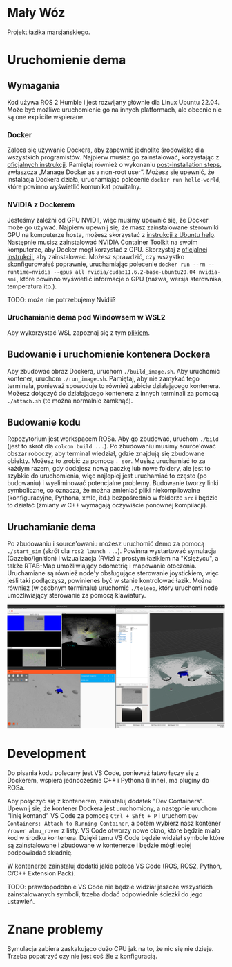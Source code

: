 # Mały Wóz
Projekt łazika marsjańskiego.

# Uruchomienie dema

## Wymagania

Kod używa ROS 2 Humble i jest rozwijany głównie dla Linux Ubuntu 22.04.
Może być możliwe uruchomienie go na innych platformach, ale obecnie nie są one explicite wspierane.

### Docker

Zaleca się używanie Dockera, aby zapewnić jednolite środowisko dla wszystkich programistów.
Najpierw musisz go zainstalować, korzystając z [oficjalnych instrukcji](https://docs.docker.com/engine/install/ubuntu/#install-using-the-repository).
Pamiętaj również o wykonaniu [post-installation steps](https://docs.docker.com/engine/install/linux-postinstall/), zwłaszcza „Manage Docker as a non-root user”.
Możesz się upewnić, że instalacja Dockera działa, uruchamiając polecenie `docker run hello-world`, które powinno wyświetlić komunikat powitalny.

### NVIDIA z Dockerem

Jesteśmy zależni od GPU NVIDII, więc musimy upewnić się, że Docker może go używać.
Najpierw upewnij się, że masz zainstalowane sterowniki GPU na komputerze hosta, możesz skorzystać z [instrukcji z Ubuntu help](https://help.ubuntu.com/community/NvidiaDriversInstallation).
Następnie musisz zainstalować NVIDIA Container Toolkit na swoim komputerze, aby Docker mógł korzystać z GPU.
Skorzystaj z [oficjalnej instrukcji](https://docs.nvidia.com/datacenter/cloud-native/container-toolkit/install-guide.html), aby zainstalować.
Możesz sprawdzić, czy wszystko skonfigurowałeś poprawnie, uruchamiając polecenie `docker run --rm --runtime=nvidia --gpus all nvidia/cuda:11.6.2-base-ubuntu20.04 nvidia-smi`, które powinno wyświetlić informacje o GPU (nazwa, wersja sterownika, temperatura itp.).

TODO: może nie potrzebujemy Nvidii?

### Uruchamianie dema pod Windowsem w WSL2

Aby wykorzystać WSL zapoznaj się z tym [plikiem](docs/WSL.md).

## Budowanie i uruchomienie kontenera Dockera

Aby zbudować obraz Dockera, uruchom `./build_image.sh`.
Aby uruchomić kontener, uruchom `./run_image.sh`.
Pamiętaj, aby nie zamykać tego terminala, ponieważ spowoduje to również zabicie działającego kontenera.
Możesz dołączyć do działającego kontenera z innych terminali za pomocą `./attach.sh` (te można normalnie zamknąć).

## Budowanie kodu

Repozytorium jest workspacem ROSa.
Aby go zbudować, uruchom `./bild` (jest to skrót dla `colcon build ...`).
Po zbudowaniu musimy source'ować obszar roboczy, aby terminal wiedział, gdzie znajdują się zbudowane obiekty.
Możesz to zrobić za pomocą `. sor`.
Musisz uruchamiać to za każdym razem, gdy dodajesz nową paczkę lub nowe foldery, ale jest to szybkie do uruchomienia, więc najlepiej jest uruchamiać to często (po budowaniu) i wyeliminować potencjalne problemy.
Budowanie tworzy linki symboliczne, co oznacza, że można zmieniać pliki niekompilowalne (konfiguracyjne, Pythona, xmle, itd.) bezpośrednio w folderze `src` i będzie to działać (zmiany w C++ wymagają oczywiście ponownej kompilacji).

## Uruchamianie dema

Po zbudowaniu i source'owaniu możesz uruchomić demo za pomocą `./start_sim` (skrót dla `ros2 launch ...`).
Powinna wystartować symulacja (Gazebo/Ignition) i wizualizacja (RViz)  z prostym łazikiem na "Księżycu", a także RTAB-Map umożliwiający odometrię i mapowanie otoczenia.
Uruchamiane są również node'y obsługujące sterowanie joystickiem, więc jeśli taki podłączysz, powinieneś być w stanie kontrolować łazik.
Można również (w osobnym terminalu) uruchomić `./teleop`, który uruchomi node umożliwiający sterowanie za pomocą klawiatury.

![Demo running](docs/demo-running.png)

# Development

Do pisania kodu polecany jest VS Code, ponieważ łatwo łączy się z Dockerem, wspiera jednocześnie C++ i Pythona (i inne), ma pluginy do ROSa.

Aby połączyć się z kontenerem, zainstaluj dodatek "Dev Containers".
Upewnij się, że kontener Dockera jest uruchomiony, a następnie uruchom "linię komand" VS Code za pomocą `Ctrl + Shft + P` i uruchom `Dev Containers: Attach to Running Container`, a potem wybierz nasz kontener `/rover almu_rover` z listy.
VS Code otworzy nowe okno, które będzie miało kod w środku kontenera.
Dzięki temu VS Code będzie widział symbole które są zainstalowane i zbudowane w kontenerze i będzie mógł lepiej podpowiadać składnię.

W kontenerze zainstaluj dodatki jakie poleca VS Code (ROS, ROS2, Python, C/C++ Extension Pack).

TODO: prawdopodobnie VS Code nie będzie widział jeszcze wszystkich zainstalowanych symboli, trzeba dodać odpowiednie ścieżki do jego ustawień.

# Znane problemy

Symulacja zabiera zaskakująco dużo CPU jak na to, że nic się nie dzieje.
Trzeba popatrzyć czy nie jest coś źle z konfiguracją.
